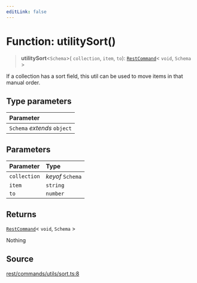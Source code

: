```yaml
---
editLink: false
---
```


# Function: utilitySort()

> **utilitySort**\<`Schema`\>( `collection`, `item`, `to`): [`RestCommand`](../interfaces/interface.RestCommand.md)\<
> `void`, `Schema` \>

If a collection has a sort field, this util can be used to move items in that manual order.

## Type parameters

| Parameter                   |
| :-------------------------- |
| `Schema` _extends_ `object` |

## Parameters

| Parameter    | Type             |
| :----------- | :--------------- |
| `collection` | _keyof_ `Schema` |
| `item`       | `string`         |
| `to`         | `number`         |

## Returns

[`RestCommand`](../interfaces/interface.RestCommand.md)\< `void`, `Schema` \>

Nothing

## Source

[rest/commands/utils/sort.ts:8](https://github.com/directus/directus/blob/7789a6c53/sdk/src/rest/commands/utils/sort.ts#L8)
